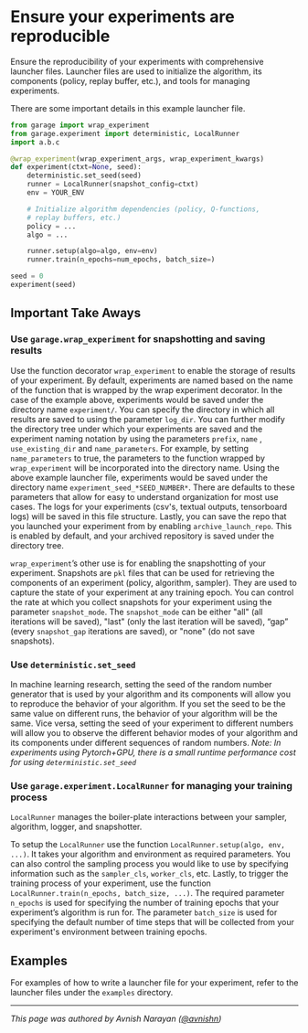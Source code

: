 
# Ensure your experiments are reproducible

Ensure the reproducibility of your experiments with comprehensive launcher
files. Launcher files are used to initialize the algorithm, its components
(policy, replay buffer, etc.), and tools for managing experiments.

There are some important details in this example launcher file.

```python
from garage import wrap_experiment
from garage.experiment import deterministic, LocalRunner
import a.b.c

@wrap_experiment(wrap_experiment_args, wrap_experiment_kwargs)
def experiment(ctxt=None, seed):
    deterministic.set_seed(seed)
    runner = LocalRunner(snapshot_config=ctxt)
    env = YOUR_ENV

    # Initialize algorithm dependencies (policy, Q-functions,
    # replay buffers, etc.)
    policy = ...
    algo = ...

    runner.setup(algo=algo, env=env)
    runner.train(n_epochs=num_epochs, batch_size=)

seed = 0
experiment(seed)
```

## Important Take Aways

### Use `garage.wrap_experiment` for snapshotting and saving results

Use the function decorator `wrap_experiment`  to enable the storage of results
of your experiment. By default, experiments are named based on the name of the
function that is wrapped by the wrap experiment decorator. In the case of the
example above, experiments would be saved under the directory name
`experiment/`. You can specify the directory in which all results are saved to
using the parameter `log_dir`. You can further modify the directory tree under
which your experiments are saved and the experiment naming notation by using
the parameters `prefix`, `name` , `use_existing_dir` and `name_parameters`.
For example, by setting `name_parameters` to true, the parameters to the
function wrapped by `wrap_experiment` will be incorporated into the directory
name. Using the above example launcher file, experiments would be saved under
the directory name `experiment_seed_*SEED_NUMBER*`. There are defaults to these
parameters that allow for easy to understand organization for most use cases.
The logs for your experiments (csv's, textual outputs, tensorboard logs) will
be saved in this file structure. Lastly, you can save the repo that you
launched your experiment from by enabling `archive_launch_repo`. This is
enabled by default, and your archived repository is saved under the directory
tree.

`wrap_experiment`’s other use is for enabling the snapshotting of your
experiment. Snapshots are `pkl` files that can be used for retrieving the
components of an experiment (policy, algorithm, sampler). They are used to
capture the state of your experiment at any training epoch. You can control
the rate at which you collect snapshots for your experiment using the parameter
`snapshot_mode`. The `snapshot_mode` can be either "all" (all iterations will
be saved), "last" (only the last iteration will be saved), “gap” (every
`snapshot_gap` iterations are saved), or "none" (do not save snapshots).

### Use `deterministic.set_seed`

In machine learning research, setting the seed of the random number generator
that is used by your algorithm and its components will allow you to reproduce
the behavior of your algorithm. If you set the seed to be the same value on
different runs, the behavior of your algorithm will be the same. Vice versa,
setting the seed of your experiment to different numbers will allow you to
observe the different behavior modes of your algorithm and its components
under different sequences of random numbers.
*Note: In experiments using Pytorch+GPU, there is a small runtime performance
cost for using `deterministic.set_seed`*

### Use `garage.experiment.LocalRunner` for managing your training process

`LocalRunner` manages the boiler-plate interactions between your sampler,
algorithm, logger, and snapshotter.

To setup the `LocalRunner` use the function
`LocalRunner.setup(algo, env, ...)`. It takes your algorithm and environment as
required parameters. You can also control the sampling process you would like
to use by specifying information such as the `sampler_cls`, `worker_cls`, etc.
Lastly, to trigger the training process of your experiment, use the function
`LocalRunner.train(n_epochs, batch_size, ...)`. The required parameter
`n_epochs` is used for specifying the number of training epochs that your
experiment’s algorithm is run for. The parameter `batch_size` is used for
specifying the default number of time steps that will be collected from your
experiment's environment between training epochs.

## Examples

For examples of how to write a launcher file for your experiment, refer to the
launcher files under the `examples` directory.

----

*This page was authored by Avnish Narayan*
*([@avnishn](https://github.com/avnishn))*
